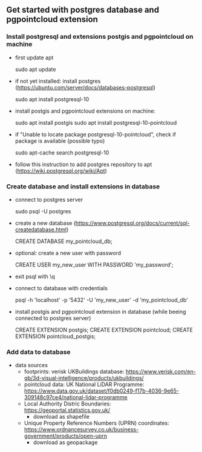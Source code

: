 ## Get started with postgres database and pgpointcloud extension
### Install postgresql and extensions postgis and pgpointcloud on machine
- first update apt
    

    sudo apt update
    
- if not yet installed: install postgres (https://ubuntu.com/server/docs/databases-postgresql)


    sudo apt install postgresql-10
    
- install postgis and pgpointcloud extensions on machine: 


    sudo apt install postgis 
    sudo apt install postgresql-10-pointcloud
    
- if "Unable to locate package postgresql-10-pointcloud", check if package is available (possible typo) 


    sudo apt-cache search postgresql-10
    
- follow this instruction to add postgres repository to apt
	 (https://wiki.postgresql.org/wiki/Apt)
	 
### Create database and install extensions in database
- connect to postgres server 
    
    
    sudo psql -U postgres
    
- create a new database (https://www.postgresql.org/docs/current/sql-createdatabase.html)


    CREATE DATABASE my_pointcloud_db;
    
- optional: create a new user with password


    CREATE USER my_new_user WITH PASSWORD 'my_password';
    
- exit psql with \q
- connect to database with credentials    
    
    
    psql -h 'localhost' -p '5432' -U 'my_new_user' -d 'my_pointcloud_db'
    
- install postgis and pgpointcloud extension in database (while beeing connected to postgres server)
	
	
	CREATE EXTENSION postgis;
	CREATE EXTENSION pointcloud;
	CREATE EXTENSION pointcloud_postgis;


### Add data to database
- data sources
  - footprints: verisk UKBuildings database: https://www.verisk.com/en-gb/3d-visual-intelligence/products/ukbuildings/
  - pointcloud data: UK National LiDAR Programme: https://www.data.gov.uk/dataset/f0db0249-f17b-4036-9e65-309148c97ce4/national-lidar-programme  
  - Local Authority Distric Boundaries: https://geoportal.statistics.gov.uk/
    - download as shapefile
  - Unique Property Reference Numbers (UPRN) coordinates: https://www.ordnancesurvey.co.uk/business-government/products/open-uprn
    - download as geopackage
